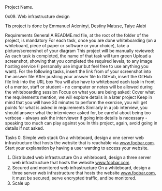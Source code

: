 Project Name.

0x09. Web infrastructure design

Tis project is done by Emmanuel Adeninyi, Destiny Matuse, Taiye Alabi

Requirements
General
A README.md file, at the root of the folder of the project, is mandatory
For each task, once you are done whiteboarding (on a whiteboard, piece of paper or software or your choice), take a picture/screenshot of your diagram
This project will be manually reviewed:
As each task is completed, the name of that task will turn green
Upload a screenshot, showing that you completed the required levels, to any image hosting service (I personally use imgur but feel free to use anything you want).
For the following tasks, insert the link from of your screenshot into the answer file
After pushing your answer file to GitHub, insert the GitHub file link into the URL box
You will also have to whiteboard each task in front of a mentor, staff or student - no computer or notes will be allowed during the whiteboarding session
Focus on what you are being asked:
Cover what the requirements mention, we will explore details in a later project
Keep in mind that you will have 30 minutes to perform the exercise, you will get points for what is asked in requirements
Similarly in a job interview, you should answer what the interviewer asked for, be careful about being too verbose - always ask the interviewer if going into details is necessary - speaking too much can play against you
In this project, again, avoid going in details if not asked.

Tasks
0. Simple web stack
On a whiteboard, design a one server web infrastructure that hosts the website that is reachable via www.foobar.com. Start your explanation by having a user wanting to access your website.
1. Distributed web infrastructure
On a whiteboard, design a three server web infrastructure that hosts the website www.foobar.com.
2. Secured and monitored web infrastructure
On a whiteboard, design a three server web infrastructure that hosts the website www.foobar.com, it must be secured, serve encrypted traffic, and be monitored.
3. Scale up

